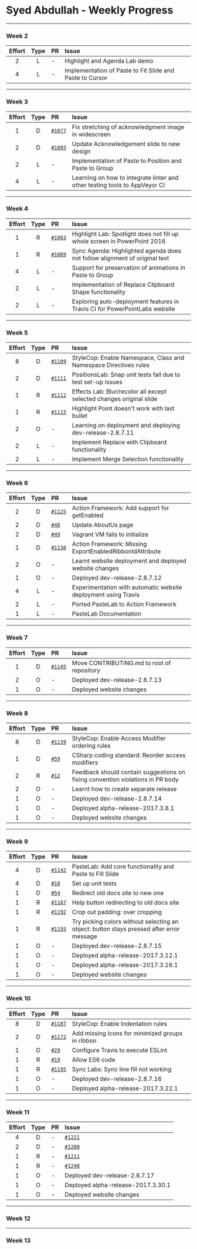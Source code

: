 # Syed Abdullah - Weekly Progress

---

### Week 2

Effort| Type | PR | Issue
:----:|:----:|:-----------|:------
2 | L | - | Highlight and Agenda Lab demo
4 | L | - | Implementation of Paste to Fit Slide and Paste to Cursor

---

### Week 3

Effort| Type | PR | Issue
:----:|:----:|:-----------|:------
1 | D | [`#1077`](https://github.com/PowerPointLabs/PowerPointLabs/pull/1077) | Fix stretching of acknowledgment image in widescreen
2 | D | [`#1085`](https://github.com/PowerPointLabs/PowerPointLabs/pull/1085) | Update Acknowledgement slide to new design
2 | L | - | Implementation of Paste to Position and Paste to Group
4 | L | - | Learning on how to integrate linter and other testing tools to AppVeyor CI

---

### Week 4

Effort| Type | PR | Issue
:----:|:----:|:-----------|:------
1 | R | [`#1083`](https://github.com/PowerPointLabs/PowerPointLabs/pull/1083) | Highlight Lab: Spotlight does not fill up whole screen in PowerPoint 2016
1 | R | [`#1089`](https://github.com/PowerPointLabs/PowerPointLabs/pull/1089) | Sync Agenda: Highlighted agenda does not follow alignment of original text
4 | L | - | Support for preservation of animations in Paste to Group
2 | L | - | Implementation of Replace Clipboard Shape functionality
2 | L | - | Exploring auto-deployment features in Travis CI for PowerPointLabs website

---

### Week 5

Effort| Type | PR | Issue
:----:|:----:|:-----------|:------
8 | D | [`#1109`](https://github.com/PowerPointLabs/PowerPointLabs/pull/1109) | StyleCop: Enable Namespace, Class and Namespace Directives rules
2 | D | [`#1111`](https://github.com/PowerPointLabs/PowerPointLabs/pull/1111) | PositionsLab: Snap unit tests fail due to test set-up issues
1 | R | [`#1112`](https://github.com/PowerPointLabs/PowerPointLabs/pull/1112) | Effects Lab: Blur/recolor all except selected changes original slide
1 | R | [`#1115`](https://github.com/PowerPointLabs/PowerPointLabs/pull/1115) | Highlight Point doesn't work with last bullet
2 | O | - | Learning on deployment and deploying dev-release-2.8.7.11
2 | L | - | Implement Replace with Clipboard functionality
2 | L | - | Implement Merge Selection functionality

---

### Week 6

Effort| Type | PR | Issue
:----:|:----:|:-----------|:------
2 | D | [`#1125`](https://github.com/PowerPointLabs/PowerPointLabs/pull/1125) | Action Framework: Add support for getEnabled
2 | D | [`#48`](https://github.com/PowerPointLabs/PowerPointLabs-Website/pull/48) | Update AboutUs page
2 | D | [`#49`](https://github.com/PowerPointLabs/PowerPointLabs-Website/pull/49) | Vagrant VM fails to initialize
1 | D | [`#1136`](https://github.com/PowerPointLabs/PowerPointLabs/pull/1136) | Action Framework: Missing ExportEnabledRibbonIdAttribute
2 | O | - | Learnt website deployment and deployed website changes
1 | O | - | Deployed dev-release-2.8.7.12
4 | L | - | Experimentation with automatic website deployment using Travis
2 | L | - | Ported PasteLab to Action Framework
1 | L | - | PasteLab Documentation

---

### Week 7

Effort| Type | PR | Issue
:----:|:----:|:-----------|:------
1 | D | [`#1145`](https://github.com/PowerPointLabs/PowerPointLabs/pull/1145) | Move CONTRIBUTING.md to root of repository
2 | O | - | Deployed dev-release-2.8.7.13
1 | O | - | Deployed website changes

---

### Week 8

Effort| Type | PR | Issue
:----:|:----:|:-----------|:------
8 | D | [`#1139`](https://github.com/PowerPointLabs/PowerPointLabs/pull/1139) | StyleCop: Enable Access Modifier ordering rules
1 | D | [`#59`](https://github.com/oss-generic/process/pull/59) | CSharp coding standard: Reorder access modifiers
2 | R | [`#12`](https://github.com/samsontmr/oss-bot-js/pull/12) | Feedback should contain suggestions on fixing convention violations in PR body
2 | O | - | Learnt how to create separate release
1 | O | - | Deployed dev-release-2.8.7.14
1 | O | - | Deployed alpha-release-2017.3.8.1
1 | O | - | Deployed website changes

---

### Week 9

Effort| Type | PR | Issue
:----:|:----:|:-----------|:------
4 | D | [`#1142`](https://github.com/PowerPointLabs/PowerPointLabs/pull/1142) | PasteLab: Add core functionality and Paste to Fill Slide
4 | D | [`#18`](https://github.com/samsontmr/oss-bot-js/pull/18) | Set up unit tests
1 | D | [`#54`](https://github.com/PowerPointLabs/PowerPointLabs-Website/pull/54) | Redirect old docs site to new one
1 | R | [`#1167`](https://github.com/PowerPointLabs/PowerPointLabs/pull/1167) | Help button redirecting to old docs site
1 | R | [`#1192`](https://github.com/PowerPointLabs/PowerPointLabs/pull/1192) | Crop out padding: over cropping
1 | R | [`#1193`](https://github.com/PowerPointLabs/PowerPointLabs/pull/1193) | Try picking colors without selecting an object: button stays pressed after error message
1 | O | - | Deployed dev-release-2.8.7.15
1 | O | - | Deployed alpha-release-2017.3.12.1
1 | O | - | Deployed alpha-release-2017.3.16.1
1 | O | - | Deployed website changes

---

### Week 10

Effort| Type | PR | Issue
:----:|:----:|:-----------|:------
8 | D | [`#1187`](https://github.com/PowerPointLabs/PowerPointLabs/pull/1187) | StyleCop: Enable Indentation rules
2 | D | [`#1172`](https://github.com/PowerPointLabs/PowerPointLabs/pull/1172) | Add missing icons for minimized groups in ribbon
1 | D | [`#29`](https://github.com/samsontmr/oss-bot-js/pull/29) | Configure Travis to execute ESLint
1 | R | [`#19`](https://github.com/samsontmr/oss-bot-js/pull/19) | Allow ES6 code
1 | R | [`#1195`](https://github.com/PowerPointLabs/PowerPointLabs/pull/1195) | Sync Labs: Sync line fill not working
1 | O | - | Deployed dev-release-2.8.7.16
1 | O | - | Deployed alpha-release-2017.3.22.1

---

### Week 11

Effort| Type | PR | Issue
:----:|:----:|:-----------|:------
4 | D | - | [`#1221`](https://github.com/PowerPointLabs/PowerPointLabs/pull/1221) | PasteLab: All other features
2 | D | - | [`#1200`](https://github.com/PowerPointLabs/PowerPointLabs/pull/1221) | Paste to fill slide: should cover entire slide
1 | R | - | [`#1211`](https://github.com/PowerPointLabs/PowerPointLabs/pull/1211) | Context menu: Crop To Shape has no icon
1 | R | - | [`#1248`](https://github.com/PowerPointLabs/PowerPointLabs/pull/1248) | Timer duration not syncing automatically
1 | O | - | Deployed dev-release-2.8.7.17
1 | O | - | Deployed alpha-release-2017.3.30.1
1 | O | - | Deployed website changes

---

### Week 12

---

### Week 13
